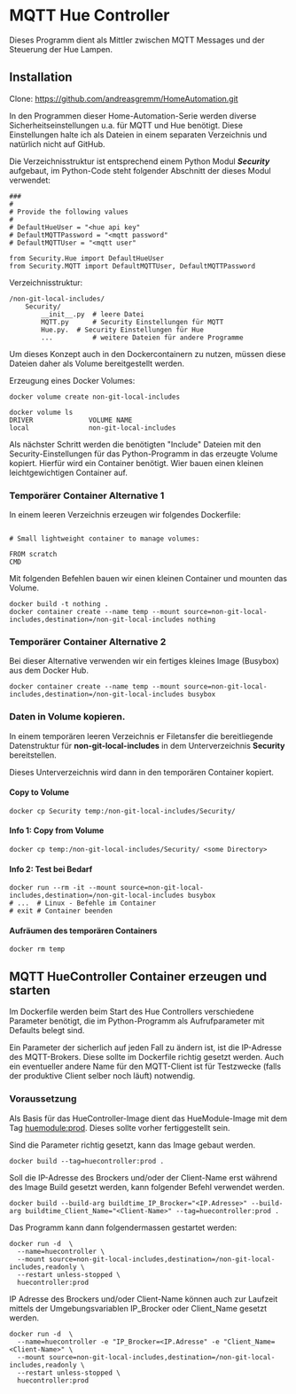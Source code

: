 # MQTT Hue Controller
Dieses Programm dient als Mittler zwischen MQTT Messages und der Steuerung der Hue Lampen.

## Installation
Clone: https://github.com/andreasgremm/HomeAutomation.git

In den Programmen dieser Home-Automation-Serie werden diverse Sicherheitseinstellungen u.a. für MQTT und Hue benötigt. Diese Einstellungen halte ich als Dateien in einem separaten Verzeichnis und natürlich nicht auf GitHub.

Die Verzeichnisstruktur ist entsprechend einem Python Modul ***Security*** aufgebaut, im Python-Code steht folgender Abschnitt der dieses Modul verwendet:

```
###
#
# Provide the following values
#
# DefaultHueUser = "<hue api key"
# DefaultMQTTPassword = "<mqtt password"
# DefaultMQTTUser = "<mqtt user"

from Security.Hue import DefaultHueUser
from Security.MQTT import DefaultMQTTUser, DefaultMQTTPassword
```

Verzeichnisstruktur:

```
/non-git-local-includes/
	Security/
		__init__.py  # leere Datei
		MQTT.py      # Security Einstellungen für MQTT
		Hue.py.  # Security Einstellungen für Hue
		...          # weitere Dateien für andere Programme
```

Um dieses Konzept auch in den Dockercontainern zu nutzen, müssen diese Dateien daher als Volume bereitgestellt werden.



Erzeugung eines Docker Volumes:

```
docker volume create non-git-local-includes

docker volume ls
DRIVER              VOLUME NAME
local               non-git-local-includes
```

Als nächster Schritt werden die benötigten "Include" Dateien mit den Security-Einstellungen für das Python-Programm in das erzeugte Volume kopiert.
Hierfür wird ein Container benötigt. Wier bauen einen kleinen leichtgewichtigen Container auf.

### Temporärer Container Alternative 1
In einem leeren Verzeichnis erzeugen wir folgendes Dockerfile:

```

# Small lightweight container to manage volumes:

FROM scratch
CMD
```

Mit folgenden Befehlen bauen wir einen kleinen Container und mounten das Volume.
```
docker build -t nothing .
docker container create --name temp --mount source=non-git-local-includes,destination=/non-git-local-includes nothing
```

### Temporärer Container Alternative 2
Bei dieser Alternative verwenden wir ein fertiges kleines Image (Busybox) aus dem Docker Hub.

```
docker container create --name temp --mount source=non-git-local-includes,destination=/non-git-local-includes busybox
```

### Daten in Volume kopieren.
In einem temporären leeren Verzeichnis er Filetansfer die bereitliegende Datenstruktur für **non-git-local-includes** in dem Unterverzeichnis **Security** bereitstellen.

Dieses Unterverzeichnis wird dann in den temporären Container kopiert.
#### Copy to Volume

```
docker cp Security temp:/non-git-local-includes/Security/
```
#### Info 1: Copy from Volume

```
docker cp temp:/non-git-local-includes/Security/ <some Directory>
```

#### Info 2: Test bei Bedarf
```
docker run --rm -it --mount source=non-git-local-includes,destination=/non-git-local-includes busybox
# ...  # Linux - Befehle im Container
# exit # Container beenden
```

#### Aufräumen des temporären Containers

```
docker rm temp
```

## MQTT HueController Container erzeugen und starten
Im Dockerfile werden beim Start des Hue Controllers verschiedene Parameter benötigt, die im Python-Programm als Aufrufparameter mit Defaults belegt sind.


Ein Parameter der sicherlich auf jeden Fall zu ändern ist, ist die IP-Adresse des MQTT-Brokers. Diese sollte im Dockerfile richtig gesetzt werden.
Auch ein eventueller andere Name für den MQTT-Client ist für Testzwecke (falls der produktive Client selber noch läuft) notwendig.

### Voraussetzung
Als Basis für das HueController-Image dient das HueModule-Image mit dem Tag [huemodule:prod](../Hue). Dieses sollte vorher fertiggestellt sein.

Sind die Parameter richtig gesetzt, kann das Image gebaut werden.

```
docker build --tag=huecontroller:prod .
```
Soll die IP-Adresse des Brockers und/oder der Client-Name erst während des Image Build gesetzt werden, kann folgender Befehl verwendet werden.

```
docker build --build-arg buildtime_IP_Brocker="<IP.Adresse>" --build-arg buildtime_Client_Name="<Client-Name>" --tag=huecontroller:prod .
```

Das Programm kann dann folgendermassen gestartet werden:

```
docker run -d  \
  --name=huecontroller \
  --mount source=non-git-local-includes,destination=/non-git-local-includes,readonly \
  --restart unless-stopped \
  huecontroller:prod
```

IP Adresse des Brockers und/oder Client-Name können auch zur Laufzeit mittels der Umgebungsvariablen IP_Brocker oder Client_Name gesetzt werden.

```
docker run -d  \
  --name=huecontroller -e "IP_Brocker=<IP.Adresse" -e "Client_Name=<Client-Name>" \
  --mount source=non-git-local-includes,destination=/non-git-local-includes,readonly \
  --restart unless-stopped \
  huecontroller:prod
```



